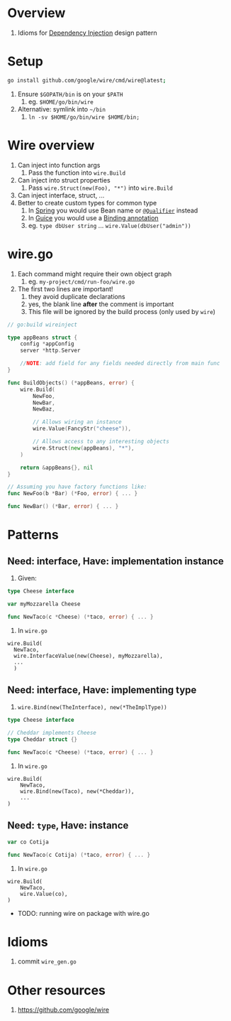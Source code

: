 # Overview
1. Idioms for [Dependency Injection](https://en.wikipedia.org/wiki/Dependency_injection) design pattern


# Setup
```sh
go install github.com/google/wire/cmd/wire@latest;
```
1. Ensure `$GOPATH/bin` is on your `$PATH`
    1. eg. `$HOME/go/bin/wire`
1. Alternative: symlink into `~/bin`
    1. `ln -sv $HOME/go/bin/wire $HOME/bin;`


# Wire overview
1. Can inject into function args
    1. Pass the function into `wire.Build`
1. Can inject into struct properties
    1. Pass `wire.Struct(new(Foo), "*")` into `wire.Build`
1. Can inject interface, struct, ...
1. Better to create custom types for common type
    1. In [Spring](https://docs.spring.io/spring-framework/docs/current/reference/html/core.html#beans-annotation-config) you would use Bean name or [`@Qualifier`](https://docs.spring.io/spring-framework/docs/current/reference/html/core.html#beans-scanning-qualifiers) instead
    1. In [Guice](https://github.com/google/guice) you would use a [Binding annotation](https://github.com/google/guice/wiki/BindingAnnotations)
    1. eg. `type dbUser string` ... `wire.Value(dbUser("admin"))`


# wire.go
1. Each command might require their own object graph
    1. eg. `my-project/cmd/run-foo/wire.go`
1. The first two lines are important!
    1. they avoid duplicate declarations
    1. yes, the blank line **after** the comment is important
    1. This file will be ignored by the build process (only used by `wire`)
```go
// go:build wireinject

type appBeans struct {
    config *appConfig
    server *http.Server

    //NOTE: add field for any fields needed directly from main func
}

func BuildObjects() (*appBeans, error) {
    wire.Build(
        NewFoo,
        NewBar,
        NewBaz,

        // Allows wiring an instance
        wire.Value(FancyStr("cheese")),

        // Allows access to any interesting objects
        wire.Struct(new(appBeans), "*"),
    )

    return &appBeans{}, nil
}

// Assuming you have factory functions like:
func NewFoo(b *Bar) (*Foo, error) { ... }

func NewBar() (*Bar, error) { ... }
```


# Patterns
## Need: interface, Have: implementation instance
1. Given:
```go
type Cheese interface

var myMozzarella Cheese

func NewTaco(c *Cheese) (*taco, error) { ... }
```
1. In `wire.go`
```
wire.Build(
  NewTaco,
  wire.InterfaceValue(new(Cheese), myMozzarella),
  ...
  )
```

## Need: interface, Have: implementing type
1. `wire.Bind(new(TheInterface), new(*TheImplType))`
```go
type Cheese interface

// Cheddar implements Cheese
type Cheddar struct {}

func NewTaco(c *Cheese) (*taco, error) { ... }
```
1. In `wire.go`
```
wire.Build(
    NewTaco,
    wire.Bind(new(Taco), new(*Cheddar)),
    ...
)
```

## Need: `type`, Have: instance
```go
var co Cotija

func NewTaco(c Cotija) (*taco, error) { ... }
```
1. In `wire.go`
```
wire.Build(
    NewTaco,
    wire.Value(co),
)
```


- TODO: running wire on package with wire.go


# Idioms
1. commit `wire_gen.go`


# Other resources
1. https://github.com/google/wire

